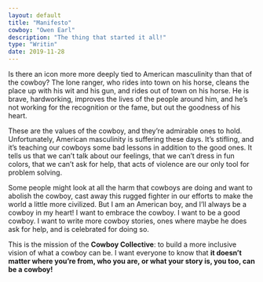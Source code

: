 ```yaml
---
layout: default
title: "Manifesto"
cowboy: "Owen Earl"
description: "The thing that started it all!"
type: "Writin"
date: 2019-11-28
---
```

Is there an icon more more deeply tied to American masculinity than that of the cowboy? The lone ranger, who rides into town on his horse, cleans the place up with his wit and his gun, and rides out of town on his horse. He is brave, hardworking, improves the lives of the people around him, and he’s not working for the recognition or the fame, but out the goodness of his heart.


These are the values of the cowboy, and they’re admirable ones to hold. Unfortunately, American masculinity is suffering these days. It’s stifling, and it’s teaching our cowboys some bad lessons in addition to the good ones. It tells us that we can’t talk about our feelings, that we can’t dress in fun colors, that we can’t ask for help, that acts of violence are our only tool for problem solving.

Some people might look at all the harm that cowboys are doing and want to abolish the cowboy, cast away this rugged fighter in our efforts to make the world a little more civilized. But I am an American boy, and I’ll always be a cowboy in my heart! I want to embrace the cowboy. I want to be a good cowboy. I want to write more cowboy stories, ones where maybe he does ask for help, and is celebrated for doing so.

This is the mission of the **Cowboy Collective**: to build a more inclusive vision of what a cowboy can be. I want everyone to know that **it doesn’t matter where you’re from, who you are, or what your story is, you too, can be a cowboy!**
